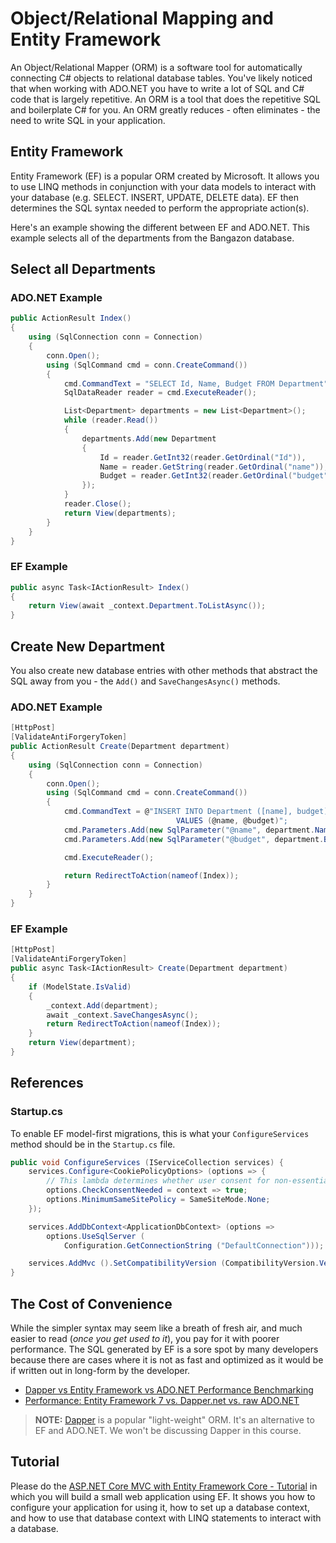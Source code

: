 # Object/Relational Mapping and Entity Framework

An Object/Relational Mapper (ORM) is a software tool for automatically connecting C# objects to relational database tables. You've likely noticed that when working with ADO<span>.NET</span> you have to write a lot of SQL and C# code that is largely repetitive. An ORM is a tool that does the repetitive SQL and boilerplate C# for you. An ORM greatly reduces - often eliminates - the need to write SQL in your application.

## Entity Framework

Entity Framework (EF) is a popular ORM created by Microsoft. It allows you to use LINQ methods in conjunction with your data models to interact with your database (e.g. SELECT. INSERT, UPDATE, DELETE data). EF then determines the SQL syntax needed to perform the appropriate action(s).

Here's an example showing the different between EF and ADO<span>.NET</span>. This example selects all of the departments from the Bangazon database.

## Select all Departments

### ADO<span>.NET</span> Example

```cs
public ActionResult Index()
{
    using (SqlConnection conn = Connection)
    {
        conn.Open();
        using (SqlCommand cmd = conn.CreateCommand())
        {
            cmd.CommandText = "SELECT Id, Name, Budget FROM Department";
            SqlDataReader reader = cmd.ExecuteReader();

            List<Department> departments = new List<Department>();
            while (reader.Read())
            {
                departments.Add(new Department
                {
                    Id = reader.GetInt32(reader.GetOrdinal("Id")),
                    Name = reader.GetString(reader.GetOrdinal("name")),
                    Budget = reader.GetInt32(reader.GetOrdinal("budget"))
                });
            }
            reader.Close();
            return View(departments);
        }
    }
}

```

### EF Example

```cs
public async Task<IActionResult> Index()
{
    return View(await _context.Department.ToListAsync());
}
```

## Create New Department

You also create new database entries with other methods that abstract the SQL away from you - the `Add()` and `SaveChangesAsync()` methods.

### ADO<span>.NET</span> Example

```cs
[HttpPost]
[ValidateAntiForgeryToken]
public ActionResult Create(Department department)
{
    using (SqlConnection conn = Connection)
    {
        conn.Open();
        using (SqlCommand cmd = conn.CreateCommand())
        {
            cmd.CommandText = @"INSERT INTO Department ([name], budget)
                                     VALUES (@name, @budget)";
            cmd.Parameters.Add(new SqlParameter("@name", department.Name));
            cmd.Parameters.Add(new SqlParameter("@budget", department.Budget));

            cmd.ExecuteReader();

            return RedirectToAction(nameof(Index));
        }
    }
}
```

### EF Example

```cs
[HttpPost]
[ValidateAntiForgeryToken]
public async Task<IActionResult> Create(Department department)
{
    if (ModelState.IsValid)
    {
        _context.Add(department);
        await _context.SaveChangesAsync();
        return RedirectToAction(nameof(Index));
    }
    return View(department);
}
```

## References

### Startup.cs

To enable EF model-first migrations, this is what your `ConfigureServices` method should be in the `Startup.cs` file.

```cs
public void ConfigureServices (IServiceCollection services) {
    services.Configure<CookiePolicyOptions> (options => {
        // This lambda determines whether user consent for non-essential cookies is needed for a given request.
        options.CheckConsentNeeded = context => true;
        options.MinimumSameSitePolicy = SameSiteMode.None;
    });

    services.AddDbContext<ApplicationDbContext> (options =>
        options.UseSqlServer (
            Configuration.GetConnectionString ("DefaultConnection")));

    services.AddMvc ().SetCompatibilityVersion (CompatibilityVersion.Version_2_2);
}
```

## The Cost of Convenience

While the simpler syntax may seem like a breath of fresh air, and much easier to read (_once you get used to it_), you pay for it with poorer performance. The SQL generated by EF is a sore spot by many developers because there are cases where it is not as fast and optimized as it would be if written out in long-form by the developer.

* [Dapper vs Entity Framework vs ADO.NET Performance Benchmarking](https://www.exceptionnotfound.net/dapper-vs-entity-framework-vs-ado-net-performance-benchmarking/)
* [Performance: Entity Framework 7 vs. Dapper.net vs. raw ADO.NET](https://ppanyukov.github.io/2015/05/20/entity-framework-7-performance.html)

> **NOTE:** [Dapper](https://github.com/StackExchange/Dapper) is a popular "light-weight" ORM. It's an alternative to EF and ADO<span>.NET</span>. We won't be discussing Dapper in this course.

## Tutorial

Please do the [ASP.NET Core MVC with Entity Framework Core - Tutorial](https://docs.microsoft.com/en-us/aspnet/core/data/ef-mvc/?view=aspnetcore-2.2) in which you will build a small web application using EF. It shows you how to configure your application for using it, how to set up a database context, and how to use that database context with LINQ statements to interact with a database.
